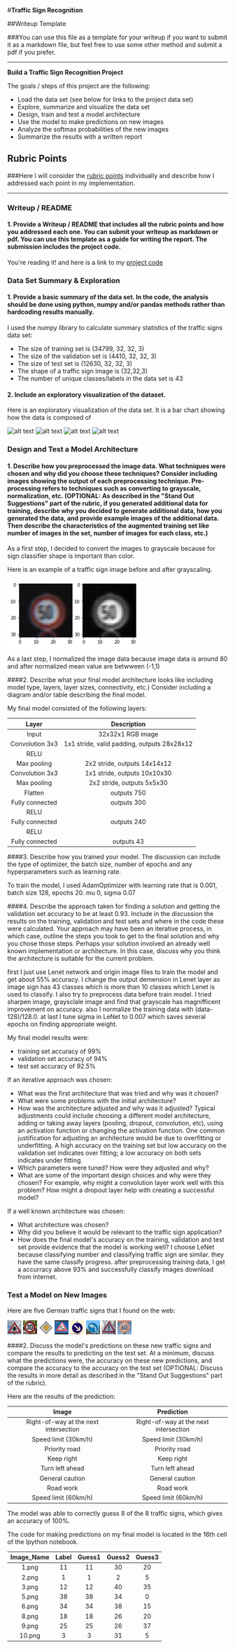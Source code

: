 #**Traffic Sign Recognition** 

##Writeup Template

###You can use this file as a template for your writeup if you want to submit it as a markdown file, but feel free to use some other method and submit a pdf if you prefer.

---

**Build a Traffic Sign Recognition Project**

The goals / steps of this project are the following:
* Load the data set (see below for links to the project data set)
* Explore, summarize and visualize the data set
* Design, train and test a model architecture
* Use the model to make predictions on new images
* Analyze the softmax probabilities of the new images
* Summarize the results with a written report


[//]: # (Image References)

[image1]: ./images/visualized_images.jpg "Visualization"
[image2]: ./images/train-set-distribution.jpg "Visualization"
[image3]: ./images/valid-set-distribution.jpg "Visualization"
[image4]: ./images/test-set-distribution.jpg "Visualization"
[image5]: ./images/sharpen-grayscale.png "Traffic Sign 2"


[image6]: ./1.png "Traffic Sign 3"
[image7]: ./2.png "Traffic Sign 4"
[image8]: ./3.png "Traffic Sign 5"
[image9]: ./5.png "Grayscaling"
[image10]: ./6.png "Random Noise"
[image11]: ./8.png "Traffic Sign 1"
[image12]: ./9.png "Traffic Sign 1"
[image13]: ./10.png "Traffic Sign 1"

## Rubric Points
###Here I will consider the [rubric points](https://review.udacity.com/#!/rubrics/481/view) individually and describe how I addressed each point in my implementation.  

---
### Writeup / README

#### 1. Provide a Writeup / README that includes all the rubric points and how you addressed each one. You can submit your writeup as markdown or pdf. You can use this template as a guide for writing the report. The submission includes the project code.

You're reading it! and here is a link to my [project code](https://github.com/parametersky/CarND-Traffic-Sign-Classifier-Project/blob/master/Traffic_Sign_Classifier.ipynb)

### Data Set Summary & Exploration

#### 1. Provide a basic summary of the data set. In the code, the analysis should be done using python, numpy and/or pandas methods rather than hardcoding results manually.

I used the numpy library to calculate summary statistics of the traffic
signs data set:

* The size of training set is (34799, 32, 32, 3)
* The size of the validation set is (4410, 32, 32, 3)
* The size of test set is (12630, 32, 32, 3)
* The shape of a traffic sign image is (32,32,3)
* The number of unique classes/labels in the data set is 43

#### 2. Include an exploratory visualization of the dataset.

Here is an exploratory visualization of the data set. It is a bar chart showing how the data is composed of 

![alt text][image1]
![alt text][image2]
![alt text][image3]
![alt text][image4]

### Design and Test a Model Architecture

#### 1. Describe how you preprocessed the image data. What techniques were chosen and why did you choose these techniques? Consider including images showing the output of each preprocessing technique. Pre-processing refers to techniques such as converting to grayscale, normalization, etc. (OPTIONAL: As described in the "Stand Out Suggestions" part of the rubric, if you generated additional data for training, describe why you decided to generate additional data, how you generated the data, and provide example images of the additional data. Then describe the characteristics of the augmented training set like number of images in the set, number of images for each class, etc.)

As a first step, I decided to convert the images to grayscale because for sign classifier shape is important than color.

Here is an example of a traffic sign image before and after grayscaling.

![alt text][image5]

As a last step, I normalized the image data because image data is around 80 and after normalized mean value are betwween (-1,1)



####2. Describe what your final model architecture looks like including model type, layers, layer sizes, connectivity, etc.) Consider including a diagram and/or table describing the final model.

My final model consisted of the following layers:

| Layer         		|     Description	        					| 
|:---------------------:|:---------------------------------------------:| 
| Input         		| 32x32x1 RGB image   							| 
| Convolution 3x3     	| 1x1 stride, valid padding, outputs 28x28x12 	|
| RELU					|												|
| Max pooling	      	| 2x2 stride,  outputs 14x14x12 				|
| Convolution 3x3	    | 1x1 stride, outputs 10x10x30    									|
| Max pooling	      	| 2x2 stride,  outputs 5x5x30 				|
| Flatten	      	|   outputs 750 				|
| Fully connected		| outputs 300        									|
| RELU					|												|
| Fully connected		| outputs 240        									|
| RELU					|												|
| Fully connected		| outputs 43        									|

 


####3. Describe how you trained your model. The discussion can include the type of optimizer, the batch size, number of epochs and any hyperparameters such as learning rate.

To train the model, I used AdamOptimizer with learning rate that is 0.001, batch size 128, epochs 20. mu  0,  sigma 0.07

####4. Describe the approach taken for finding a solution and getting the validation set accuracy to be at least 0.93. Include in the discussion the results on the training, validation and test sets and where in the code these were calculated. Your approach may have been an iterative process, in which case, outline the steps you took to get to the final solution and why you chose those steps. Perhaps your solution involved an already well known implementation or architecture. In this case, discuss why you think the architecture is suitable for the current problem.

first I just use Lenet network and origin image files to train the model and get about 55% accuracy. I change the output demension in Lenet layer as image sign has 43 classes which is more than 10 classes which Lenet is used to classify. I also try to preprocess data before train model. I tried sharpen image, graysclale image and find that grayscale has magnifficent improvement on accuracy. also I normalize the training data with (data-128)/128.0. at last I tune sigma in LeNet to 0.007 which saves several epochs on finding appropriate weight.

My final model results were:
* training set accuracy of 99%
* validation set accuracy of 94%
* test set accuracy of 92.5%

If an iterative approach was chosen:
* What was the first architecture that was tried and why was it chosen?
* What were some problems with the initial architecture?
* How was the architecture adjusted and why was it adjusted? Typical adjustments could include choosing a different model architecture, adding or taking away layers (pooling, dropout, convolution, etc), using an activation function or changing the activation function. One common justification for adjusting an architecture would be due to overfitting or underfitting. A high accuracy on the training set but low accuracy on the validation set indicates over fitting; a low accuracy on both sets indicates under fitting.
* Which parameters were tuned? How were they adjusted and why?
* What are some of the important design choices and why were they chosen? For example, why might a convolution layer work well with this problem? How might a dropout layer help with creating a successful model?

If a well known architecture was chosen:
* What architecture was chosen?
* Why did you believe it would be relevant to the traffic sign application?
* How does the final model's accuracy on the training, validation and test set provide evidence that the model is working well?
 I choose LeNet because classifying number and classifying traffic sign are similar. they have the same classify progress. after preprocessing training data, I get a accurracy above 93% and successfully classify images download from internet.

### Test a Model on New Images


Here are five German traffic signs that I found on the web:

![alt text][image6] ![alt text][image7] ![alt text][image8] ![alt text][image12] 
![alt text][image9] ![alt text][image10] ![alt text][image11] ![alt text][image13] 


####2. Discuss the model's predictions on these new traffic signs and compare the results to predicting on the test set. At a minimum, discuss what the predictions were, the accuracy on these new predictions, and compare the accuracy to the accuracy on the test set (OPTIONAL: Discuss the results in more detail as described in the "Stand Out Suggestions" part of the rubric).


Here are the results of the prediction:

| Image			        |     Prediction	        					| 
|:---------------------:|:---------------------------------------------:| 
| Right-of-way at the next intersection     		| Right-of-way at the next intersection   									| 
| Speed limit (30km/h)     			| Speed limit (30km/h) 										|
| Priority road					| Priority road											|
| Keep right	      		| Keep right					 				|
| Turn left ahead			|  Turn left ahead      							|
| General caution			|  General caution      							|
| Road work			|  Road work      							|
| Speed limit (60km/h)			|  Speed limit (60km/h)      							|

The model was able to correctly guess 8 of the 8 traffic signs, which gives an accuracy of 100%. 

The code for making predictions on my final model is located in the 16th cell of the Ipython notebook.

|Image_Name | Label | Guess1| Guess2| Guess3|
|:----------:|:-----:|:------:|:------:|:---------------------------------------:| 
|1.png| 11| 11| 30| 20|
|2.png| 1| 1| 2| 5|
|3.png| 12| 12| 40| 35|
|5.png| 38| 38| 34| 0|
|6.png| 34| 34| 38| 15|
|8.png| 18| 18| 26| 20|
|9.png| 25| 25| 26| 37|
|10.png| 3| 3| 31| 5|


